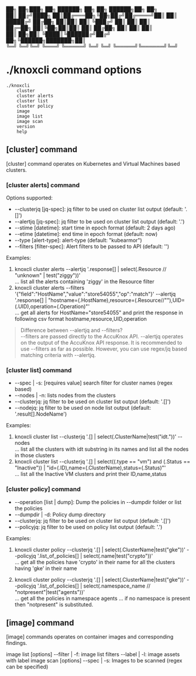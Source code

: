 ██╗  ██╗███╗   ██╗ ██████╗ ██╗  ██╗ ██████╗██╗     ██╗<br>
██║ ██╔╝████╗  ██║██╔═══██╗╚██╗██╔╝██╔════╝██║     ██║<br>
█████╔╝ ██╔██╗ ██║██║   ██║ ╚███╔╝ ██║     ██║     ██║<br>
██╔═██╗ ██║╚██╗██║██║   ██║ ██╔██╗ ██║     ██║     ██║<br>
██║  ██╗██║ ╚████║╚██████╔╝██╔╝ ██╗╚██████╗███████╗██║<br>
╚═╝  ╚═╝╚═╝  ╚═══╝ ╚═════╝ ╚═╝  ╚═╝ ╚═════╝╚══════╝╚═╝<br>
# ./knoxcli command options
```
./knoxcli
	cluster
	cluster alerts
	cluster list
	cluster policy
	image
	image list
	image scan
	version
	help
```
## [cluster] command

[cluster] command operates on Kubernetes and Virtual Machines based clusters.

### [cluster alerts] command

Options supported:
* --clusterjq [jq-spec]: jq filter to be used on cluster list output (default: '.[]')
* --alertjq [jq-spec]: jq filter to be used on cluster list output (default: '.')
* --stime [datetime]: start time in epoch format (default: 2 days ago)
* --etime [datetime]: end time in epoch format (default: now)
* --type [alert-type]: alert-type (default: "kubearmor")
* --filters [filter-spec]: Alert filters to be passed to API (default: '')

Examples:
1. knoxcli cluster alerts --alertjq '.response[] | select(.Resource // "unknown" | test("ziggy"))' <br>
	... list all the alerts containing 'ziggy' in the Resource filter
2. knoxcli cluster alerts --filters '{"field":"HostName","value":"store54055","op":"match"}' --alertjq '.response[] | "hostname=\(.HostName),resource=\(.Resource//""),UID=\(.UID),operation=\(.Operation)"' <br>
	... get all alerts for HostName="store54055" and print the response in following csv format hostname,resource,UID,operation

> Difference between --alertjq and --filters? <br>
> --filters are passed directly to the AccuKnox API. --alertjq operates on the output of the AccuKnox API response. It is recommended to use --filters as far as possible. However, you can use regex/jq based matching criteria with --alertjq.

### [cluster list] command
* --spec | -s: [requires value] search filter for cluster names (regex based)
* --nodes | -n: lists nodes from the clusters
* --clusterjq: jq filter to be used on cluster list output (default: '.[]')
* --nodejq: jq filter to be used on node list output (default: '.result[].NodeName')

Examples:

1. knoxcli cluster list --clusterjq '.[] | select(.ClusterName|test("idt."))' --nodes <br>
	... list all the clusters with idt substring in its names and list all the nodes in those clusters
2. knoxcli cluster list --clusterjq '.[] | select((.type == "vm") and (.Status == "Inactive")) | "id=\(.ID),name=\(.ClusterName),status=\(.Status)"' <br>
	... list all the Inactive VM clusters and print their ID,name,status

### [cluster policy] command
* --operation [list | dump]: Dump the policies in --dumpdir folder or list the policies
* --dumpdir | -d: Policy dump directory
* --clusterjq: jq filter to be used on cluster list output (default: '.[]')
* --policyjq: jq filter to be used on policy list output (default: '.')

Examples:

1. knoxcli cluster policy --clusterjq '.[] | select(.ClusterName|test("gke"))' --policyjq '.list_of_policies[] | select(.name|test("crypto"))' <br>
	... get all the policies have 'crypto' in their name for all the clusters having 'gke' in their name

2. knoxcli cluster policy --clusterjq '.[] | select(.ClusterName|test("gke"))' --policyjq '.list_of_policies[] | select(.namespace_name // "notpresent"|test("agents"))' <br>
	... get all the policies in namespace agents ... if no namespace is present then "notpresent" is substituted.
## [image] command
[image] commands operates on container images and corresponding findings.

image list [options]
      --filter | -f: image list filters
      --label  | -l: image assets with label
image scan [options]
      --spec | -s: Images to be scanned (regex can be specified)
